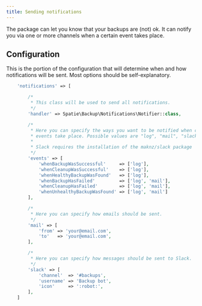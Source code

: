 ```yaml
---
title: Sending notifications
---
```


The package can let you know that your backups are (not) ok. It can notify you via one or more channels
when a certain event takes place.

## Configuration

This is the portion of the configuration that will determine when and how notifications will be sent.
Most options should be self-explanatory.

```php
    'notifications' => [

        /*
         * This class will be used to send all notifications.
         */
        'handler' => Spatie\Backup\Notifications\Notifier::class,

        /*
         * Here you can specify the ways you want to be notified when certain
         * events take place. Possible values are "log", "mail", "slack" and "pushover".
         *
         * Slack requires the installation of the maknz/slack package
         */
        'events' => [
            'whenBackupWasSuccessful'     => ['log'],
            'whenCleanupWasSuccessful'    => ['log'],
            'whenHealthyBackupWasFound'   => ['log'],
            'whenBackupHasFailed'         => ['log', 'mail'],
            'whenCleanupHasFailed'        => ['log', 'mail'],
            'whenUnhealthyBackupWasFound' => ['log', 'mail']
        ],

        /*
         * Here you can specify how emails should be sent.
         */
        'mail' => [
            'from' => 'your@email.com',
            'to'   => 'your@email.com',
        ],

        /*
         * Here you can specify how messages should be sent to Slack.
         */
        'slack' => [
            'channel'  => '#backups',
            'username' => 'Backup bot',
            'icon'     => ':robot:',
        ],
    ]
```
